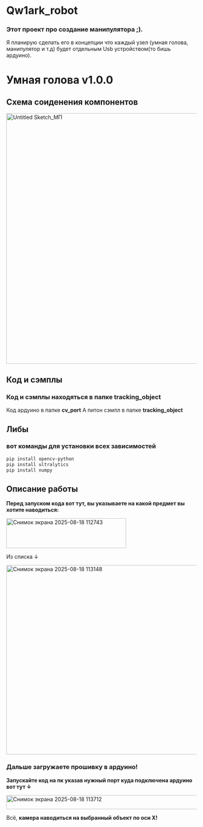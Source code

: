 # Qw1ark_robot
### Этот проект про создание манипулятора ;). 
Я планирую сделать его в концепции что каждый узел (умная голова, манипулятор и т.д) будет отдельным Usb устройством(то бишь ардуино).
# Умная голова v1.0.0
## Схема соиденения компонентов
<img width="1677" height="663" alt="Untitled Sketch_МП" src="https://github.com/user-attachments/assets/a1731e22-c9c2-4350-882c-bae5c23f1c5e" />

## Код и сэмплы
### Код и сэмплы **находяться в папке tracking_object**
Код ардуино в папке **cv_port**
А питон сэмпл в папке **tracking_object**

## Либы
### вот команды для установки всех зависимостей
```bash
pip install opencv-python
pip install ultralytics
pip install numpy
```

## Описание работы
**Перед запуском кода вот тут, вы указываете на какой предмет вы хотите наводиться:**

<img width="317" height="79" alt="Снимок экрана 2025-08-18 112743" src="https://github.com/user-attachments/assets/03334865-8806-47a8-8bdf-0af1b7b39c7a" />

Из списка ↓

<img width="951" height="501" alt="Снимок экрана 2025-08-18 113148" src="https://github.com/user-attachments/assets/268b9e7b-099c-4caf-8cd9-39376d5aec6d" />

### Дальше загружаете прошивку в ардуино!
**Запускайте код на пк указав нужный порт куда подключена ардуино вот тут ↓**

<img width="634" height="37" alt="Снимок экрана 2025-08-18 113712" src="https://github.com/user-attachments/assets/69916867-d5c5-48ae-a89c-dab1b2ae6771" />

Всё, **камера наводиться на выбранный объект по оси X!**
